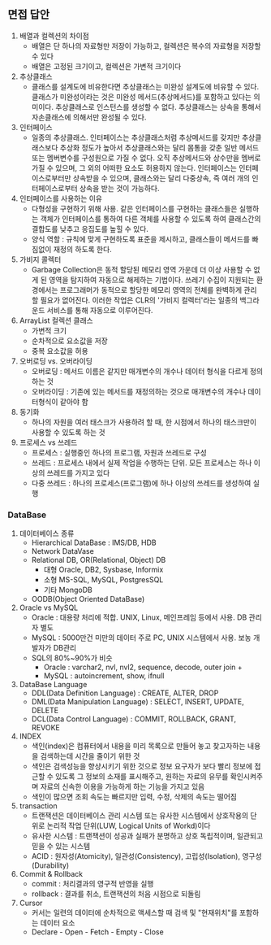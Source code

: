 ## 면접 답안

1. 배열과 컬렉션의 차이점
    - 배열은 단 하나의 자료형만 저장이 가능하고, 컬렉션은 복수의 자료형을 저장할 수 있다
    - 배열은 고정된 크기이고, 컬렉션은 가변적 크기이다
2. 추상클래스
    - 클래스를 설계도에 비유한다면 추상클래스는 미완성 설계도에 비유할 수 있다. 클래스가 미완성이라는 것은 미완성 메서드(추상메서드)를 포함하고 있다는 의미이다. 추상클래스로 인스턴스를 생성할 수 없다. 추상클래스는 상속을 통해서 자손클래스에 의해서만 완성될 수 있다.
3. 인터페이스
    - 일종의 추상클래스. 인터페이스는 추상클래스처럼 추상메서드를 갖지만 추상클래스보다 추상화 정도가 높아서 추상클래스와는 달리 몸통을 갖춘 일반 메서드 또는 멤버변수를 구성원으로 가질 수 없다. 오직 추상메서드와 상수만을 멤버로 가질 수 있으며, 그 외의 어떠한 요소도 허용하지 않는다. 인터페이스는 인터페이스로부터만 상속받을 수 있으며, 클래스와는 달리 다중상속, 즉 여러 개의 인터페이스로부터 상속을 받는 것이 가능하다.
4. 인터페이스를 사용하는 이유
    - 다형성을 구현하기 위해 사용. 같은 인터페이스를 구현하는 클래스들은 실행하는 객체가 인터페이스를 통하여 다른 객체를 사용할 수 있도록 하여 클래스간의 결합도를 낮추고 응집도를 높힐 수 있다. 
    - 양식 역할 : 규칙에 맞게 구현하도록 표준을 제시하고, 클래스들이 메서드를 빠짐없이 재정의 하도록 한다.
5. 가비지 콜렉터
    - Garbage Collection은 동적 할당된 메모리 영역 가운데 더 이상 사용할 수 없게 된 영역을 탐지하여 자동으로 해제하는 기법이다. 쓰레기 수집이 지원되는 환경에서는 프로그래머가 동적으로 할당한 메모리 영역의 전체를 완벽하게 관리할 필요가 없어진다. 이러한 작업은 CLR의 '가비지 컬렉터'라는 일종의 백그라운드 서비스를 통해 자동으로 이루어진다. 
6. ArrayList 컬렉션 클래스
    - 가변적 크기
    - 순차적으로 요소값을 저장
    - 중복 요소값을 허용
7. 오버로딩 vs. 오버라이딩
    - 오버로딩 : 메서드 이름은 같지만 매개변수의 개수나 데이터 형식을 다르게 정의하는 것
    - 오버라이딩 : 기존에 있는 메서드를 재정의하는 것으로 매개변수의 개수나 데이터형식이 같아야 함
8. 동기화 
    - 하나의 자원을 여러 태스크가 사용하려 할 때, 한 시점에서 하나의 태스크만이 사용할 수 있도록 하는 것
9. 프로세스 vs 쓰레드
    - 프로세스 : 실행중인 하나의 프로그램, 자원과 쓰레드로 구성
    - 쓰레드 : 프로세스 내에서 실제 작업을 수행하는 단위. 모든 프로세스는 하나 이상의 쓰레드를 가지고 있다
    - 다중 쓰레드 : 하나의 프로세스(프로그램)에 하나 이상의 쓰레드를 생성하여 실행

### DataBase
1. 데이터베이스 종류
    - Hierarchical DataBase : IMS/DB, HDB
    - Network DataVase
    - Relational DB, OR(Relational, Object) DB
        - 대형 Oracle, DB2, Sysbase, Informix
        - 소형 MS-SQL, MySQL, PostgresSQL
        - 기타 MongoDB
    - OODB(Object Oriented DataBase) 
2. Oracle vs MySQL
    - Oracle : 대용량 처리에 적합. UNIX, Linux, 메인프레임 등에서 사용. DB 관리자 별도
    - MySQL : 5000만건 미만의 데이터 주로 PC, UNIX 시스템에서 사용. 보농 개발자가 DB관리
    - SQL의 80%~90%가 비슷
        - Oracle : varchar2, nvl, nvl2, sequence, decode, outer join +
        - MySQL : autoincrement, show, ifnull
3. DataBase Language
    - DDL(Data Definition Language) : CREATE, ALTER, DROP
    - DML(Data Manipulation Language) : SELECT, INSERT, UPDATE, DELETE
    - DCL(Data Control Language) : COMMIT, ROLLBACK, GRANT, REVOKE
4. INDEX
    - 색인(index)은 컴퓨터에서 내용을 미리 목록으로 만들어 놓고 찾고자하는 내용을 검색하는데 시간을 줄이기 위한 것
    - 색인은 검색성능을 향상시키기 위한 것으로 정보 요구자가 보다 빨리 정보에 접근할 수 있도록 그 정보의 소재를 표시해주고, 원하는 자료의 유무를 확인시켜주며 자료의 신속한 이용을 가능하게 하는 기능을 가지고 있음
    - 색인이 많으면 조회 속도는 빠르지만 입력, 수정, 삭제의 속도는 떨어짐
5. transaction
    - 트랜잭션은 데이터베이스 관리 시스템 또는 유사한 시스템에서 상호작용의 단위로 논리적 작업 단위(LUW, Logical Units of Workd)이다
    - 유사한 시스템 : 트랜잭션이 성공과 실패가 분명하고 상호 독립적이며, 일관되고 믿을 수 있는 시스템
    - ACID : 원자성(Atomicity), 일관성(Consistency), 고립성(Isolation), 영구성(Durability)
6. Commit & Rollback
    - commit : 처리결과의 영구적 반영을 실행
    - rollback : 결과를 취소, 트랜잭션의 처음 시점으로 되돌림
7. Cursor
    - 커서는 일련의 데이터에 순차적으로 액세스할 때 검색 및 "현재위치"를 포함하는 데이터 요소
    - Declare - Open - Fetch - Empty - Close    
